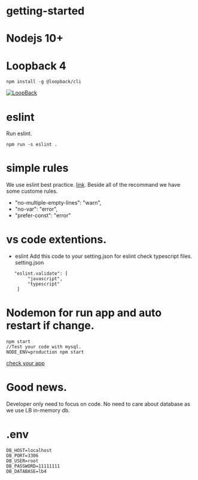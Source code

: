# getting-started

# Nodejs 10+
# Loopback 4
```
npm install -g @loopback/cli
```

[![LoopBack](https://github.com/strongloop/loopback-next/raw/master/docs/site/imgs/branding/Powered-by-LoopBack-Badge-(blue)-@2x.png)](http://loopback.io/)

# eslint
Run eslint.
```
npm run -s eslint .
```
# simple rules
We use eslint best practice. [link](https://eslint.org/docs/rules/).
Beside all of the recommand we have some custome rules.
- "no-multiple-empty-lines": "warn",
- "no-var": "error",
- "prefer-const": "error"

# vs code extentions.

- eslint
Add this code to your setting.json for eslint check typescript files.
setting.json
```
   "eslint.validate": [
        "javascript",
        "typescript"
    ]
```
# Nodemon for run app and auto restart if change.
```
npm start
//Test your code with mysql.
NODE_ENV=production npm start

```
[check your app](http://localhost:3000/)

# Good news.
Developer only need to focus on code. No need to care about database as we use LB in-memory db.

# .env
```
DB_HOST=localhost
DB_PORT=3306
DB_USER=root
DB_PASSWORD=11111111
DB_DATABASE=lb4
```
